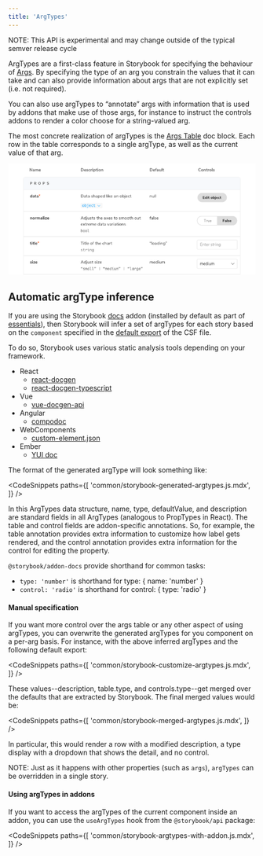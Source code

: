 ```yaml
---
title: 'ArgTypes'
---
```


<div class="aside">

NOTE: This API is experimental and may change outside of the typical semver release cycle

</div>

ArgTypes are a first-class feature in Storybook for specifying the behaviour of [Args](../writing-stories/args.md). By specifying the type of an arg you constrain the values that it can take and can also provide information about args that are not explicitly set (i.e. not required).

You can also use argTypes to “annotate” args with information that is used by addons that make use of those args, for instance to instruct the controls addons to render a color choose for a string-valued arg.

The most concrete realization of argTypes is the [Args Table](../writing-docs/doc-blocks.md#argstable) doc block. Each row in the table corresponds to a single argType, as well as the current value of that arg.

![Storybook inferring automatically the argType](./argstable.png)

## Automatic argType inference

If you are using the Storybook [docs](../writing-docs/introduction.md) addon (installed by default as part of [essentials](../essentials/introduction.md)), then Storybook will infer a set of argTypes for each story based on the `component` specified in the [default export](./csf.md#default-export) of the CSF file.

To do so, Storybook uses various static analysis tools depending on your framework.

- React
  - [react-docgen](https://github.com/reactjs/react-docgen)
  - [react-docgen-typescript](https://github.com/styleguidist/react-docgen-typescript)
- Vue
  - [vue-docgen-api](https://github.com/vue-styleguidist/vue-styleguidist/tree/dev/packages/vue-docgen-api)
- Angular
  - [compodoc](https://compodoc.app/)
- WebComponents
  - [custom-element.json](https://github.com/webcomponents/custom-elements-json)
- Ember
  - [YUI doc](https://github.com/ember-learn/ember-cli-addon-docs-yuidoc#documenting-components)

The format of the generated argType will look something like:

<!-- prettier-ignore-start -->

<CodeSnippets
  paths={[
    'common/storybook-generated-argtypes.js.mdx',
  ]}
/>

<!-- prettier-ignore-end -->

In this ArgTypes data structure, name, type, defaultValue, and description are standard fields in all ArgTypes (analogous to PropTypes in React). The table and control fields are addon-specific annotations. So, for example, the table annotation provides extra information to customize how label gets rendered, and the control annotation provides extra information for the control for editing the property.

<div class="aside">

`@storybook/addon-docs` provide shorthand for common tasks:

- `type: 'number'` is shorthand for type: { name: 'number' }
- `control: 'radio'` is shorthand for control: { type: 'radio' }

</div>

#### Manual specification

If you want more control over the args table or any other aspect of using argTypes, you can overwrite the generated argTypes for you component on a per-arg basis. For instance, with the above inferred argTypes and the following default export:

<!-- prettier-ignore-start -->

<CodeSnippets
  paths={[
    'common/storybook-customize-argtypes.js.mdx',
  ]}
/>

<!-- prettier-ignore-end -->

These values--description, table.type, and controls.type--get merged over the defaults that are extracted by Storybook. The final merged values would be:

<!-- prettier-ignore-start -->

<CodeSnippets
  paths={[
    'common/storybook-merged-argtypes.js.mdx',
  ]}
/>

<!-- prettier-ignore-end -->

In particular, this would render a row with a modified description, a type display with a dropdown that shows the detail, and no control.

<div class="aside">

NOTE: Just as it happens with other properties (such as `args`), `argTypes` can be overridden in a single story.

</div>

#### Using argTypes in addons

If you want to access the argTypes of the current component inside an addon, you can use the `useArgTypes` hook from the `@storybook/api` package:

<!-- prettier-ignore-start -->

<CodeSnippets
  paths={[
    'common/storybook-argtypes-with-addon.js.mdx',
  ]}
/>

<!-- prettier-ignore-end -->

